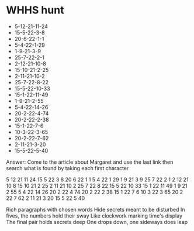 # WHHS hunt

- 5-12-21-11-24
- 15-5-22-3-8
- 20-6-22-1-1
- 5-4-22-1-29
- 1-9-21-3-9
- 25-7-22-2-1
- 2-12-21-10-8
- 15-10-21-2-25
- 2-11-21-10-2
- 25-7-22-8-22
- 15-5-22-10-33
- 15-1-22-11-49
- 1-9-21-2-55
- 5-4-22-14-26
- 20-2-22-4-74
- 20-2-22-2-38
- 15-1-22-7-6
- 10-3-22-3-65
- 20-2-22-7-62
- 2-11-21-3-20
- 15-5-22-5-40

Answer: Come to the article about Margaret and use the last link then search what is found by taking each first character


5 12 21 11 24 15 5 22 3 8 20 6 22 1 1 5 4 22 1 29 1 9 21 3 9 25 7 22 2 1 2 12 21 10 8 15 10 21 2 25 2 11 21 10 2 25 7 22 8 22 15 5 22 10 33 15 1 22 11 49 1 9 21 2 55 5 4 22 14 26 20 2 22 4 74 20 2 22 2 38 15 1 22 7 6 10 3 22 3 65 20 2 22 7 62 2 11 21 3 20 15 5 22 5 40

Rich paragraphs with chosen words
Hide secrets meant to be disturbed
In fives, the numbers hold their sway
Like clockwork marking time's display
The final pair holds secrets deep
One drops down, one sideways does leap
